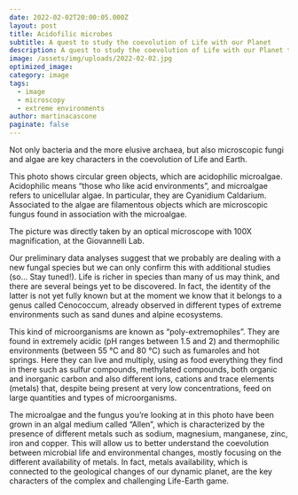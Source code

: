 ```yaml
---
date: 2022-02-02T20:00:05.000Z
layout: post
title: Acidofilic microbes
subtitle: A quest to study the coevolution of Life with our Planet
description: A quest to study the coevolution of Life with our Planet the CoEvolve project kicks off CoEvolve, the European Research Council funded project, led by microbiologist Donato Giovannelli, has officially taken off
image: /assets/img/uploads/2022-02-02.jpg
optimized_image:
category: image
tags:
  - image
  - microscopy
  - extreme environments
author: martinacascone
paginate: false
---
```


Not only bacteria and the more elusive archaea, but also microscopic fungi and algae are key characters in the coevolution of Life and Earth.

This photo shows circular green objects, which are acidophilic microalgae. Acidophilic means “those who like acid environments”, and microalgae refers to unicellular algae. In particular, they are Cyanidium Caldarium. Associated to the algae are filamentous objects which are microscopic fungus found in association with the microalgae.

The picture was directly taken by an optical microscope with 100X magnification, at the Giovannelli Lab.

Our preliminary data analyses suggest that we probably are dealing with a new fungal species but we can only confirm this with additional studies (so... Stay tuned!). Life is richer in species than many of us may think, and there are several beings yet to be discovered. In fact, the identity of the latter is not yet fully known but at the moment we know that it belongs to a genus called Cenococcum, already observed in different types of extreme environments such as sand dunes and alpine ecosystems.

This kind of microorganisms are known as “poly-extremophiles”. They are found in extremely acidic (pH ranges between 1.5 and 2) and thermophilic environments (between 55 °C and 80 °C) such as fumaroles and hot springs. Here they can live and multiply, using as food everything they find in there such as sulfur compounds, methylated compounds, both organic and inorganic carbon and also different ions, cations and trace elements (metals) that, despite being present at very low concentrations, feed on large quantities and types of microorganisms.

The microalgae and the fungus you’re looking at in this photo have been grown in an algal medium called “Allen”, which is characterized by the presence of different metals such as sodium, magnesium, manganese, zinc, iron and copper. This will allow us to better understand the coevolution between microbial life and environmental changes, mostly focusing on the different availability of metals. In fact, metals availability, which is connected to the geological changes of our dynamic planet, are the key characters of the complex and challenging Life-Earth game.
